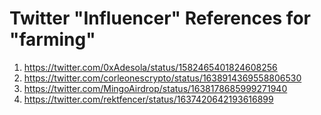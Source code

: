 # Twitter "Influencer" References for "farming"
1) https://twitter.com/0xAdesola/status/1582465401824608256
2) https://twitter.com/corleonescrypto/status/1638914369558806530
3) https://twitter.com/MingoAirdrop/status/1638178685999271940
4) https://twitter.com/rektfencer/status/1637420642193616899
   